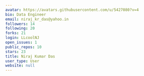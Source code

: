 ```yaml
---
avatar: https://avatars.githubusercontent.com/u/5427080?v=4
bio: Data Engineer
email: niraj_kr_das@yahoo.in
followers: 14
following: 20
forks: 21
login: LLcoolNJ
open_issues: 1
public_repos: 10
stars: 23
title: Niraj Kumar Das
user_type: User
website: null
---
```

